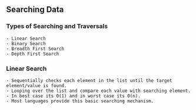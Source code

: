 ## Searching Data

### Types of Searching and Traversals

    - Linear Search
    - Binary Search
    - Breadth First Search
    - Depth First Search

### Linear Search

    - Sequentially checks each element in the list until the target element/value is found.
    - Looping over the list and compare each value with searching element.
    - In best case its O(1) and in worst case its O(n).
    - Most languages provide this basic searching mechanism.

